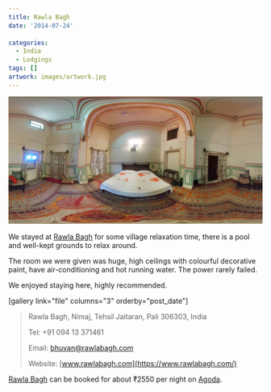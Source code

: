 ```yaml
---
title: Rawla Bagh
date: '2014-07-24'

categories:
  - India
  - Lodgings
tags: []
artwork: images/artwork.jpg
---
```


![](images/PANO_20140724_1303282-1024x512.jpg)

We stayed at [Rawla Bagh](https://www.agoda.com/en-gb/rawla-bagh-nimaj-a-heritage-resort/hotel/jodhpur-in.html?cid=1649959 "Agoda: Rawla Bagh") for some village relaxation time, there is a pool and well-kept grounds to relax around.

The room we were given was huge, high ceilings with colourful decorative paint, have air-conditioning and hot running water. The power rarely failed.

We enjoyed staying here, highly recommended.

\[gallery link="file" columns="3" orderby="post\_date"\]

> Rawla Bagh, Nimaj, Tehsil Jaitaran, Pali 306303, India
> 
> Tel: +91 094 13 371461
> 
> Email: [bhuvan@rawlabagh.com](mailto:bhuvan@rawlabagh.com)
> 
> Website: [www.rawlabagh.com](https://www.rawlabagh.com/)

[Rawla Bagh](https://www.agoda.com/en-gb/rawla-bagh-nimaj-a-heritage-resort/hotel/jodhpur-in.html?cid=1649959 "Rawla Bagh") can be booked for about ₹2550 per night on [Agoda](https://www.agoda.com/en-gb/rawla-bagh-nimaj-a-heritage-resort/hotel/jodhpur-in.html?cid=1649959 "Agoda: Rawla Bagh").
